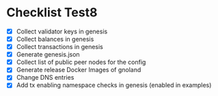 # Checklist Test8

- [X] Collect validator keys in genesis
- [X] Collect balances in genesis
- [X] Collect transactions in genesis
- [X] Generate genesis.json
- [X] Collect list of public peer nodes for the config
- [X] Generate release Docker Images of gnoland
- [X] Change DNS entries
- [X] Add tx enabling namespace checks in genesis (enabled in examples)
